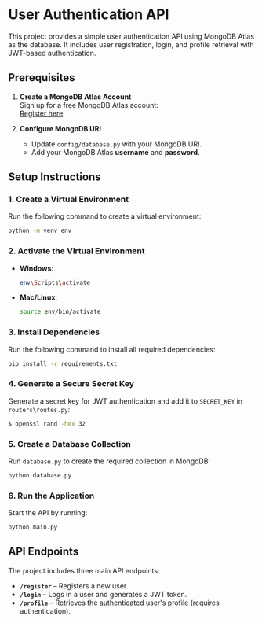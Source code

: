 # User Authentication API

This project provides a simple user authentication API using MongoDB Atlas as the database. It includes user registration, login, and profile retrieval with JWT-based authentication.

## Prerequisites

1. **Create a MongoDB Atlas Account**  
   Sign up for a free MongoDB Atlas account:  
   [Register here](https://www.mongodb.com/cloud/atlas/register)

2. **Configure MongoDB URI**  
   - Update `config/database.py` with your MongoDB URI.  
   - Add your MongoDB Atlas **username** and **password**.

## Setup Instructions

### 1. Create a Virtual Environment  
Run the following command to create a virtual environment:

```sh
python -m venv env
```

### 2. Activate the Virtual Environment

- **Windows**:  
  ```sh
  env\Scripts\activate
  ```

- **Mac/Linux**:  
  ```sh
  source env/bin/activate
  ```

### 3. Install Dependencies

Run the following command to install all required dependencies:

```sh
pip install -r requirements.txt
```

### 4. Generate a Secure Secret Key

Generate a secret key for JWT authentication and add it to `SECRET_KEY` in `routers\routes.py`:

```sh
$ openssl rand -hex 32
```

### 5. Create a Database Collection

Run `database.py` to create the required collection in MongoDB:

```sh
python database.py
```

### 6. Run the Application

Start the API by running:

```sh
python main.py
```

## API Endpoints

The project includes three main API endpoints:

- **`/register`** – Registers a new user.  
- **`/login`** – Logs in a user and generates a JWT token.  
- **`/profile`** – Retrieves the authenticated user's profile (requires authentication).
